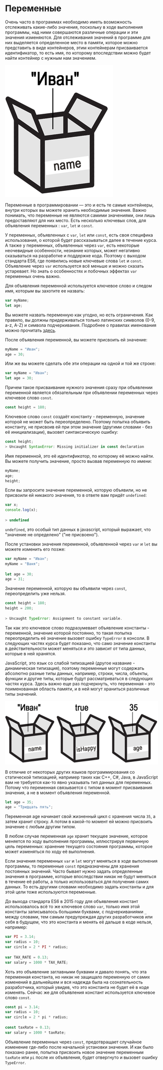 # Переменные

Очень часто в программах необходимо иметь возможность отслеживать какие-либо значения, поскольку в ходе выполнения программы, над ними совершаются различные операции и эти значения изменяются. Для отслеживания значений в программе для них выделяется определенное место в памяти, которое можно представить в виде контейнеров, этим контейнерам присваивается идентификатор, то есть имя, по которому впоследствии можно будет найти контейнер с нужным нам значением.

![схема хранения переменной](images/box.png)

Переменные в программировании — это и есть те самые контейнеры, внутри которых вы можете хранить необходимые значения. Важно понимать, что переменные не являются самими значениями, они лишь предоставляют для них место.
Есть несколько ключевых слов, для объявления переменных : `var`, `let` и `const`.

У переменных, объявленных с `var`, `let` или `const`, есть своя специфика использования, о которой будет рассказываться далее в течение курса. А также у переменных, объявленных через `var`, есть некоторые неочевидные особенности, незнание которых, может негативно сказываться на разработке и поддержке кода. Поэтому с выходом стандарта ES6, где появились новые ключевые слова `let` и `const`. Объявление через `var` используется всё меньше и можно сказать устаревает. Но знать о особенностях и побочных эффектах `var` переменных очень важно.

Для объявления переменной используется ключевое слово и следом имя, которым вы захотите ее назвать:

```javascript
var myName;
let age;
```

Вы можете назвать переменную как угодно, но есть ограничения. Как правило, вы должны придерживаться только латинских символов (0-9, a-z, A-Z) и символа подчеркивания. Подробнее о правилах именования можно прочитать [здесь](https://learn.javascript.ru/variable-names).

После объявления переменной, вы можете присвоить ей значение:

```javascript
myName = "Иван";
age = 30;
```

Или же вы можете сделать обе эти операции на одной и той же строке:

```javascript
var myName = "Иван";
let age = 30;
```

Причем такое присваивание нужного значения сразу при объявлении переменной является обязательным при объявлении переменных через ключевое слово `const`.

```javascript
const height = 180;
```

Ключевое слово `const` создаёт константу - переменную, значение которой не может быть переопределено. Поэтому попытка объявить константу, не присвоив ей при этом значение (другими словами - без её инициализации), вызовет синтаксическую ошибку:

```javascript
const height;
> Uncaught SyntaxError: Missing initializer in const declaration
```

Имя переменной, это её _идентификатор_, по которому её можно найти. Вы можете получить значение, просто вызвав переменную по имени:

```javascript
myName;
age;
height;
```

Если вы запросите значение переменной, которую объявили, но не присвоили ей никакого значения, то в ответе вам придёт `undefined`:

```javascript
var x;
console.log(x);

> undefined
```

`undefined`, это особый тип данных в javascript, который выражает, что "значение не определено" ("не присвоено").

После установки значения переменной, объявленной через `var` и `let` вы можете изменить его позже:

```javascript
var myName = "Иван";
myName = "Ваня";

let age = 30;
age = 31;
```

Значение переменной, которую вы объявили через `const`, переопределить уже нельзя.

```javascript
const height = 180;
height = 200;

> Uncaught TypeError: Assignment to constant variable.
```

Так как это ключевое слово подразумевает объявление константы - переменной, значение которой постоянно, то такая попытка переопределить её значение вызовет ошибку `TypeError` в консоли. В следующих частях курса будет показано, что само значение константы в действительности может меняться и это зависит от типа данных, которые в ней хранятся.

JavaScript, это язык со слабой типизацией (другое название - динамическая типизация), поэтому переменные могут содержать абсолютно разные типы данных, например, строки, числа, объекты, функции и другие типы, которые будут рассматриваться в следующих частях курса. Здесь важно еще раз подчеркнуть, что переменная - это поименованная область памяти, и в ней могут храниться различные типы значений.

![схема хранения переменных](images/boxes.png)

В отличие от некоторых других языков программирования со статической типизацией, например таких как C++, C#, Java, в JavaScript вам не требуется как-то явно указывать тип данных для переменных. Потому что переменная связывается с типом в момент присваивания значения, а не в момент объявления переменной.

```javascript
let age = 35;
age = "Тридцать пять";
```

Переменная age начинает свой жизненный цикл с хранения числа `35`, а затем хранит строку. А потом в какой-то момент ей можно присвоить значение с любым другим типом.

В любом случае переменная `age` хранит текущее значение, которое меняется по ходу выполнения программы, иллюстрируя первичную цель переменных: хранение текущего состояния программы, которое может изменяться по ходу её выполнения.

Если значения переменных `var` и `let` могут меняться в ходе выполнения программы, то переменные `const` предназначены для хранения постоянных значений. Часто бывает нужно задать определенные значения в программе, которые впоследствии никак не будут меняться в течение её работы, а только использоваться для получения самих данных. То есть другими словами необходимо задать константы и для этой цели тоже используются переменные.

До выхода стандарта ES6 в 2015 году для объявления констант использовалось всё то же ключевое слово `var`, только имя этой константы записывалось большими буквами, с подчеркиваниями `_` между словами, тем самым предупреждая других разработчиков или себя в будущем, что это константа и менять её дальше в коде нельзя, например:

```javascript
var PI = 3.14;
var radius = 10;
var circle = 2 * PI * radius;

var TAX_RATE = 0.13;
var salary = 1000 * TAX_RATE;
```

Хоть это объявление заглавными буквами и давало понять, что эта переменная константа, но никак не защищало переменную от самих изменений в дальнейшем и вся надежда была на сознательность разработчика, который увидев, что это константа не будет её в коде изменять.
Сейчас же для объявления констант используется ключевое слово `const`.

```javascript
const pi = 3.14;
var radius = 10;
var circle = 2 * pi * radius;

const taxRate = 0.13;
var salary = 1000 * taxRate;
```

Объявление переменных через `const`, предотвращает случайное изменение где-либо после начальной установки значения. И как было показано ранее, попытка присвоить новое значение переменным `taxRate` или `pi` после их объявления, будет отвергнуто и вызовет ошибку `TypeError`.
